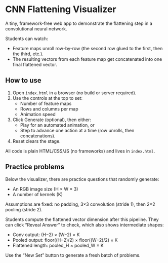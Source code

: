 # CNN Flattening Visualizer

A tiny, framework-free web app to demonstrate the flattening step in a convolutional neural network.

Students can watch:
- Feature maps unroll row-by-row (the second row glued to the first, then the third, etc.).
- The resulting vectors from each feature map get concatenated into one final flattened vector.

## How to use

1. Open `index.html` in a browser (no build or server required).
2. Use the controls at the top to set:
	- Number of feature maps
	- Rows and columns per map
	- Animation speed
3. Click Generate (optional), then either:
	- Play for an automated animation, or
	- Step to advance one action at a time (row unrolls, then concatenations).
4. Reset clears the stage.

All code is plain HTML/CSS/JS (no frameworks) and lives in `index.html`.

## Practice problems

Below the visualizer, there are practice questions that randomly generate:
- An RGB image size (H × W × 3)
- A number of kernels (K)

Assumptions are fixed: no padding, 3×3 convolution (stride 1), then 2×2 pooling (stride 2).

Students compute the flattened vector dimension after this pipeline. They can click “Reveal Answer” to check, which also shows intermediate shapes:
- Conv output: (H−2) × (W−2) × K
- Pooled output: floor((H−2)/2) × floor((W−2)/2) × K
- Flattened length: pooled_H × pooled_W × K

Use the “New Set” button to generate a fresh batch of problems.
